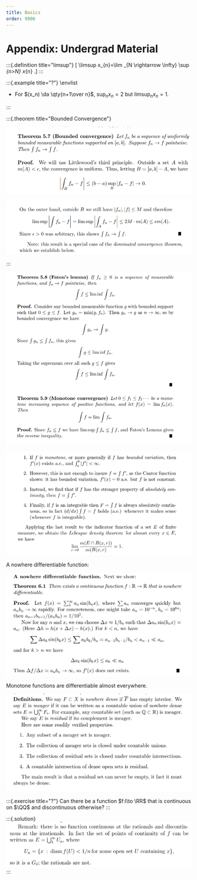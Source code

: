 ```yaml
---
title: Basics
order: 9900
---
```


# Appendix: Undergrad Material



:::{.definition title="limsup"}
\[
\limsup x_{n}=\lim _{N \rightarrow \infty} \sup _{n>N} x_{n}
.\]
:::


:::{.example title="?"}
\envlist

- For $(x_n) \da \qty{n+1\over n}$, $\sup_n x_n = 2$ but $\limsup_n x_n = 1$.

:::



:::{.theorem title="Bounded Convergence"}


![](figures/2021-10-29_16-43-30.png)


![](figures/2021-10-29_16-43-43.png)

:::


![](figures/2021-10-29_16-51-23.png)

![](figures/2021-10-29_16-55-00.png)

A nowhere differentiable function:


![](figures/2021-10-29_16-57-12.png)

Monotone functions are differentiable almost everywhere.


![](figures/2021-10-29_17-28-39.png)


:::{.exercise title="?"}
Can there be a function $f:I\to \RR$ that is continuous on $\QQ$ and discontinuous otherwise?
:::


:::{.solution}
![](figures/2021-10-29_18-23-37.png)
:::


